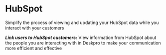 HubSpot
===

Simplify the process of viewing and updating your HubSpot data while you interact with your customers

***Link users to HubSpot customers:*** View information from HubSpot about the people you are interacting with in Deskpro to make your communication more efficient and effective
